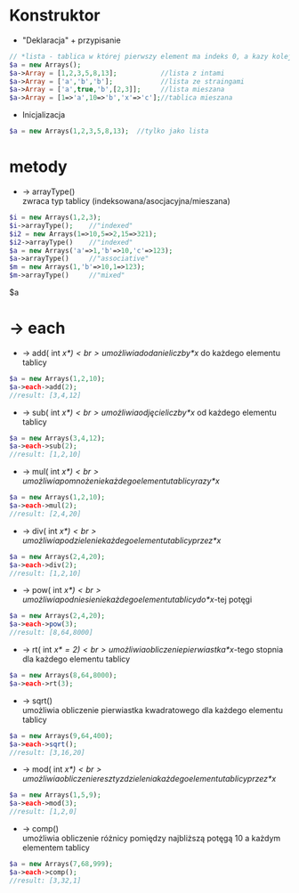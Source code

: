 # Konstruktor
* "Deklaracja" + przypisanie
```php
// *lista - tablica w której pierwszy element ma indeks 0, a kazy kolejny element ma indeks o jeden większy
$a = new Arrays();
$a->Array = [1,2,3,5,8,13];           //lista z intami
$a->Array = ['a','b','b'];            //lista ze straingami
$a->Array = ['a',true,'b',[2,3]];     //lista mieszana
$a->Array = [1=>'a',10=>'b','x'=>'c'];//tablica mieszana
```
* Inicjalizacja
```php
$a = new Arrays(1,2,3,5,8,13);  //tylko jako lista
```
# metody
* -> arrayType()<br>
zwraca typ tablicy (indeksowana/asocjacyjna/mieszana)
```php
$i = new Arrays(1,2,3);
$i->arrayType();    //"indexed"
$i2 = new Arrays(1=>10,5=>2,15=>321);
$i2->arrayType()    //"indexed"
$a = new Arrays('a'=>1,'b'=>10,'c'=>123);
$a->arrayType()     //"associative"
$m = new Arrays(1,'b'=>10,1=>123);
$m->arrayType()     //"mixed"
```
$a
# -> each
* -> add( int *$x* )<br>
umożliwia dodanie liczby *$x* do każdego elementu tablicy
```php
$a = new Arrays(1,2,10);
$a->each->add(2);
//result: [3,4,12]
```
* -> sub( int *$x* )<br>
umożliwia odjęcie liczby *$x* od każdego elementu tablicy
```php
$a = new Arrays(3,4,12);
$a->each->sub(2);
//result: [1,2,10]
```
* -> mul( int *$x* )<br>
umożliwia pomnożenie każdego elementu tablicy razy *$x*
```php
$a = new Arrays(1,2,10);
$a->each->mul(2);
//result: [2,4,20]
```
* -> div( int *$x* )<br>
umożliwia podzielenie każdego elementu tablicy przez *$x*
```php
$a = new Arrays(2,4,20);
$a->each->div(2);
//result: [1,2,10]
```
* -> pow( int *$x* )<br>
umożliwia podniesienie każdego elementu tablicy do *$x*-tej potęgi
```php
$a = new Arrays(2,4,20);
$a->each->pow(3);
//result: [8,64,8000]
```
* -> rt( int *$x* = 2 )<br>
umożliwia obliczenie pierwiastka *$x*-tego stopnia dla każdego elementu tablicy
```php
$a = new Arrays(8,64,8000);
$a->each->rt(3);
```
* -> sqrt()<br>
umożliwia obliczenie pierwiastka kwadratowego dla każdego elementu tablicy
```php
$a = new Arrays(9,64,400);
$a->each->sqrt();
//result: [3,16,20]
```
* -> mod( int *$x* )<br>
umożliwia obliczenie reszty z dzielenia każdego elementu tablicy przez *$x* 
```php
$a = new Arrays(1,5,9);
$a->each->mod(3);
//result: [1,2,0]
```
* -> comp()<br>
umożliwia obliczenie różnicy pomiędzy najbliższą potęgą 10 a każdym elementem tablicy 
```php
$a = new Arrays(7,68,999);
$a->each->comp();
//result: [3,32,1]
```
